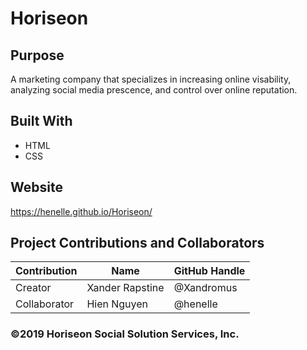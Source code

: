 # Horiseon

## Purpose
A marketing company that specializes in increasing online visability, analyzing social media prescence, and control over online reputation.

## Built With
* HTML
* CSS

## Website
https://henelle.github.io/Horiseon/

## Project Contributions and Collaborators

| Contribution  | Name | GitHub Handle  |
| ------------- | ------------- | ------------- |
| Creator  | Xander Rapstine  | @Xandromus  |
| Collaborator  | Hien Nguyen  | @henelle  |

### ©️2019 Horiseon Social Solution Services, Inc.
